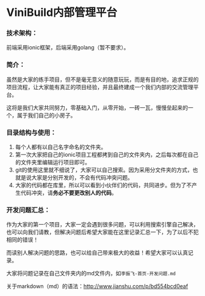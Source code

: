 # ViniBuild内部管理平台
### 技术架构：
前端采用ionic框架，后端采用golang（暂不要求）。

### 简介：
虽然是大家的练手项目，但不是毫无意义的随意玩玩，而是有目的地，追求正规的项目流程，让大家能有真正的项目经验，并且最终建成一个我们内部的交流管理平台。

这将是我们大家共同努力，零基础入门，从零开始，一砖一瓦，慢慢垒起来的一个，属于我们自己的小房子。

### 目录结构与使用：
1. 每个人都有以自己名字命名的文件夹。
2. 第一次大家把自己的ionic项目工程都拷到自己的文件夹内，之后每次都在自己的文件夹里编辑运行项目即可。
3. git的使用这里就不细说了，大家可以自己搜索。因为采用分文件夹的方式，也就是说大家是分别开发的，不会有代码冲突问题。
4. 大家的代码都在库里，所以可以看到小伙伴们的代码，共同进步。但为了不产生代码冲突，请**务必不要更改别人的代码**。

### 开发问题汇总：
作为大家的第一个项目，大家一定会遇到很多问题，可以利用搜索引擎自己解决，也可以向我们请教，但解决问题后希望大家能在这里记录汇总一下，为了以后不犯相同的错误！

而读别人解决问题的思路，也可以给自己带来极大的收益！希望大家可以认真记录。

大家将问题记录在自己文件夹内的md文件内，如`李振飞-首页-开发问题.md`

关于markdown（md）的语法：http://www.jianshu.com/p/bd554bcd0eaf
